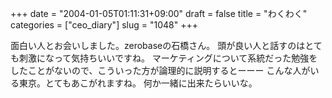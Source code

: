+++
date = "2004-01-05T01:11:31+09:00"
draft = false
title = "わくわく"
categories = ["ceo_diary"]
slug = "1048"
+++

面白い人とお会いしました。zerobaseの石橋さん。
頭が良い人と話すのはとても刺激になって気持ちいいですね。
マーケティングについて系統だった勉強をしたことがないので、こういった方が論理的に説明するとーーー
こんな人がいる東京。とてもあこがれますね。
何か一緒に出来たらいいな。
